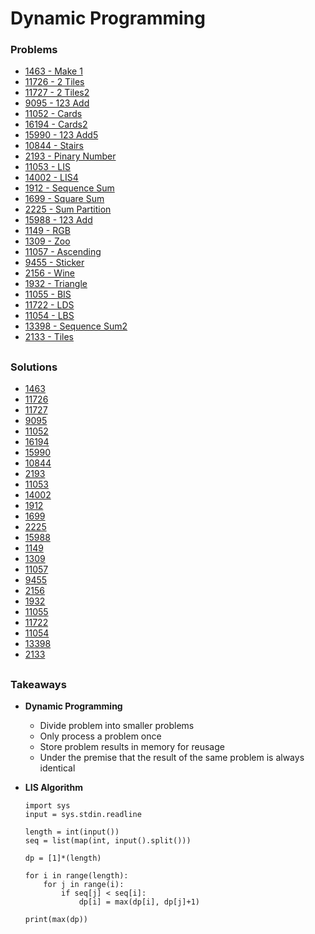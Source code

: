 # Dynamic Programming

### Problems
- [1463 - Make 1](https://www.acmicpc.net/problem/1463)
- [11726 - 2 Tiles](https://www.acmicpc.net/problem/11726)
- [11727 - 2 Tiles2](https://www.acmicpc.net/problem/1727)
- [9095 - 123 Add](https://www.acmicpc.net/problem/9095)
- [11052 - Cards](https://www.acmicpc.net/problem/11052)
- [16194 - Cards2](https://www.acmicpc.net/problem/16194)
- [15990 - 123 Add5](https://www.acmicpc.net/problem/15990)
- [10844 - Stairs](https://www.acmicpc.net/problem/10844)
- [2193 - Pinary Number](https://www.acmicpc.net/problem/2193)
- [11053 - LIS](https://www.acmicpc.net/problem/11053)
- [14002 - LIS4](https://www.acmicpc.net/problem/14002)
- [1912 - Sequence Sum](https://www.acmicpc.net/problem/1912)
- [1699 - Square Sum](https://www.acmicpc.net/problem/1699)
- [2225 - Sum Partition](https://www.acmicpc.net/problem/2225)
- [15988 - 123 Add](https://www.acmicpc.net/problem/15988)
- [1149 - RGB](https://www.acmicpc.net/problem/1149)
- [1309 - Zoo](https://www.acmicpc.net/problem/1309)
- [11057 - Ascending](https://www.acmicpc.net/problem/11507)
- [9455 - Sticker](https://www.acmicpc.net/problem/9455)
- [2156 - Wine](https://www.acmicpc.net/problem/2156)
- [1932 - Triangle](https://www.acmicpc.net/problem/1932)
- [11055 - BIS](https://www.acmicpc.net/problem/11055)
- [11722 - LDS](https://www.acmicpc.net/problem/11722)
- [11054 - LBS](https://www.acmicpc.net/problem/11054)
- [13398 - Sequence Sum2](https://www.acmicpc.net/problem/13398)
- [2133 - Tiles](https://www.acmicpc.net/problem/2133)

##

### Solutions
- [1463](./1463_make_one.py)
- [11726](./11726_2tiles.py)
- [11727](./11727_2tiles2.py)
- [9095](./9095_123_add.py)
- [11052](./11052_cards.py)
- [16194](./16194_cards2.py)
- [15990](./15990_123_add5.py)
- [10844](./10844_stairs.py)
- [2193](./2193_pinary_number.py)
- [11053](./11053_LIS.py)
- [14002](./14002_LIS4.py)
- [1912](./1912_seq_sum.py)
- [1699](./1699_sqr_sum.py)
- [2225](./2225_sum_partition.py)
- [15988](./15988_123_add3.py)
- [1149](./1149_RGB.py)
- [1309](./1309_zoo.py)
- [11057](./11057_ascending.py)
- [9455](./9455_sticker.py)
- [2156](./2156_wine.py)
- [1932](./1932_triangle.py)
- [11055](./11055_BIS.py)
- [11722](./11722_LDS.py)
- [11054](./11054_LBS.py)
- [13398](./13398_seq_sum2.py)
- [2133](./2133_tiles.py)



##

### Takeaways

- **Dynamic Programming**
    - Divide problem into smaller problems
    - Only process a problem once
    - Store problem results in memory for reusage
    - Under the premise that the result of the same problem is always identical 

- **LIS Algorithm**
    ```
    import sys
    input = sys.stdin.readline

    length = int(input())
    seq = list(map(int, input().split()))

    dp = [1]*(length)   

    for i in range(length):
        for j in range(i):
            if seq[j] < seq[i]:
                dp[i] = max(dp[i], dp[j]+1)

    print(max(dp)) 
    ```